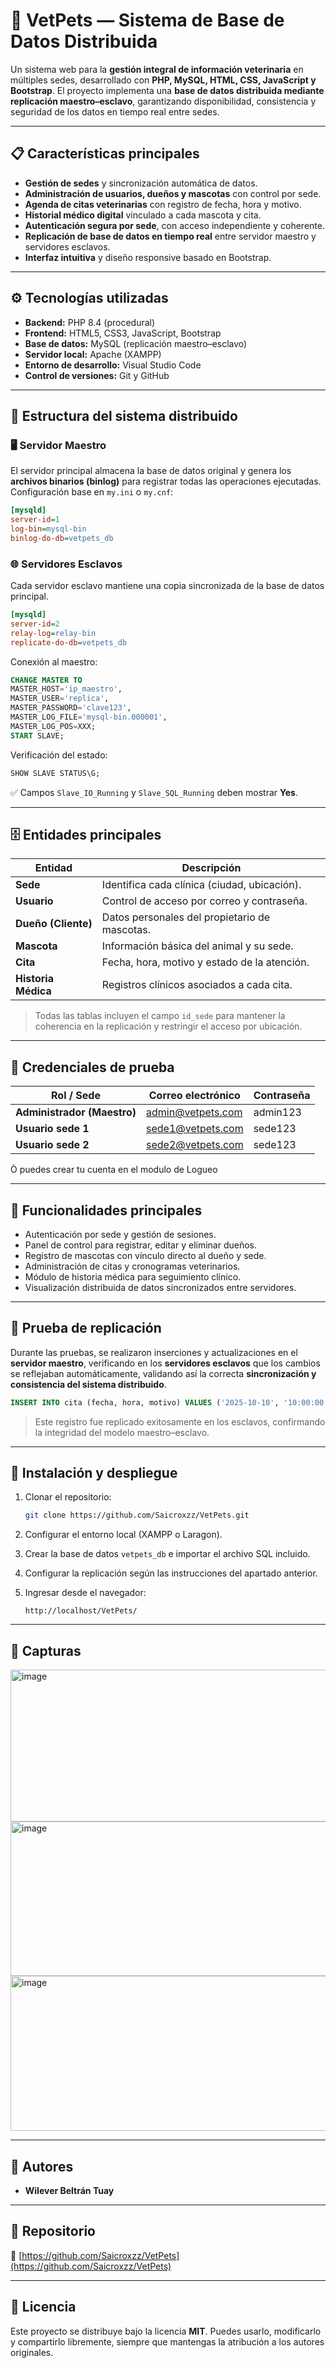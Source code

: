 # 🐾 VetPets — Sistema de Base de Datos Distribuida

Un sistema web para la **gestión integral de información veterinaria** en múltiples sedes, desarrollado con **PHP, MySQL, HTML, CSS, JavaScript y Bootstrap**.
El proyecto implementa una **base de datos distribuida mediante replicación maestro–esclavo**, garantizando disponibilidad, consistencia y seguridad de los datos en tiempo real entre sedes.

---

## 📋 Características principales

* **Gestión de sedes** y sincronización automática de datos.
* **Administración de usuarios, dueños y mascotas** con control por sede.
* **Agenda de citas veterinarias** con registro de fecha, hora y motivo.
* **Historial médico digital** vinculado a cada mascota y cita.
* **Autenticación segura por sede**, con acceso independiente y coherente.
* **Replicación de base de datos en tiempo real** entre servidor maestro y servidores esclavos.
* **Interfaz intuitiva** y diseño responsive basado en Bootstrap.

---

## ⚙️ Tecnologías utilizadas

* **Backend:** PHP 8.4 (procedural)
* **Frontend:** HTML5, CSS3, JavaScript, Bootstrap
* **Base de datos:** MySQL (replicación maestro–esclavo)
* **Servidor local:** Apache (XAMPP)
* **Entorno de desarrollo:** Visual Studio Code
* **Control de versiones:** Git y GitHub

---

## 🧩 Estructura del sistema distribuido

### 🖥️ Servidor Maestro

El servidor principal almacena la base de datos original y genera los **archivos binarios (binlog)** para registrar todas las operaciones ejecutadas.
Configuración base en `my.ini` o `my.cnf`:

```ini
[mysqld]
server-id=1
log-bin=mysql-bin
binlog-do-db=vetpets_db
```

### 🌐 Servidores Esclavos

Cada servidor esclavo mantiene una copia sincronizada de la base de datos principal.

```ini
[mysqld]
server-id=2
relay-log=relay-bin
replicate-do-db=vetpets_db
```

Conexión al maestro:

```sql
CHANGE MASTER TO
MASTER_HOST='ip_maestro',
MASTER_USER='replica',
MASTER_PASSWORD='clave123',
MASTER_LOG_FILE='mysql-bin.000001',
MASTER_LOG_POS=XXX;
START SLAVE;
```

Verificación del estado:

```sql
SHOW SLAVE STATUS\G;
```

✅ Campos `Slave_IO_Running` y `Slave_SQL_Running` deben mostrar **Yes**.

---

## 🗄️ Entidades principales

| Entidad             | Descripción                                   |
| ------------------- | --------------------------------------------- |
| **Sede**            | Identifica cada clínica (ciudad, ubicación).  |
| **Usuario**         | Control de acceso por correo y contraseña.    |
| **Dueño (Cliente)** | Datos personales del propietario de mascotas. |
| **Mascota**         | Información básica del animal y su sede.      |
| **Cita**            | Fecha, hora, motivo y estado de la atención.  |
| **Historia Médica** | Registros clínicos asociados a cada cita.     |

> Todas las tablas incluyen el campo `id_sede` para mantener la coherencia en la replicación y restringir el acceso por ubicación.

---

## 🔑 Credenciales de prueba

| Rol / Sede                  | Correo electrónico                            | Contraseña |
| --------------------------- | --------------------------------------------- | ---------- |
| **Administrador (Maestro)** | [admin@vetpets.com](mailto:admin@vetpets.com) | admin123   |
| **Usuario sede 1**          | [sede1@vetpets.com](mailto:sede1@vetpets.com) | sede123    |
| **Usuario sede 2**          | [sede2@vetpets.com](mailto:sede2@vetpets.com) | sede123    |

Ò puedes crear tu cuenta en el modulo de Logueo

---

## 🧠 Funcionalidades principales

* Autenticación por sede y gestión de sesiones.
* Panel de control para registrar, editar y eliminar dueños.
* Registro de mascotas con vínculo directo al dueño y sede.
* Administración de citas y cronogramas veterinarios.
* Módulo de historia médica para seguimiento clínico.
* Visualización distribuida de datos sincronizados entre servidores.

---

## 🧪 Prueba de replicación

Durante las pruebas, se realizaron inserciones y actualizaciones en el **servidor maestro**, verificando en los **servidores esclavos** que los cambios se reflejaban automáticamente, validando así la correcta **sincronización y consistencia del sistema distribuido**.

```sql
INSERT INTO cita (fecha, hora, motivo) VALUES ('2025-10-10', '10:00:00', 'Chequeo general');
```

> Este registro fue replicado exitosamente en los esclavos, confirmando la integridad del modelo maestro–esclavo.

---

## 🚀 Instalación y despliegue

1. Clonar el repositorio:

   ```bash
   git clone https://github.com/Saicroxzz/VetPets.git
   ```

2. Configurar el entorno local (XAMPP o Laragon).

3. Crear la base de datos `vetpets_db` e importar el archivo SQL incluido.

4. Configurar la replicación según las instrucciones del apartado anterior.

5. Ingresar desde el navegador:

   ```
   http://localhost/VetPets/
   ```

---

## 📸 Capturas
<img width="516" height="243" alt="image" src="https://github.com/user-attachments/assets/50727ec7-aff3-4651-a435-d87d2d980cd3" />
<img width="517" height="247" alt="image" src="https://github.com/user-attachments/assets/036ad08b-8044-4e28-bca2-f90bb3c063b6" />
<img width="519" height="248" alt="image" src="https://github.com/user-attachments/assets/e9f61fdd-8458-4875-9c7b-adc291b9bba0" />

---

## 👥 Autores

* **Wilever Beltrán Tuay**

---

## 📎 Repositorio

🔗 [https://github.com/Saicroxzz/VetPets](https://github.com/Saicroxzz/VetPets)

---

## 📄 Licencia

Este proyecto se distribuye bajo la licencia **MIT**.
Puedes usarlo, modificarlo y compartirlo libremente, siempre que mantengas la atribución a los autores originales.
